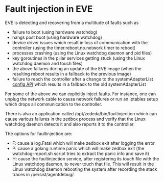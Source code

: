 # Fault injection in EVE

EVE is detecting and recovering from a multitude of faults such as

- failure to boot (using hardware watchdog)
- hangs post boot (using hardware watchdog)
- device driver issues which result in loss of communication with the controller (using the timer.reboot.no.network timer to reboot)
- processes crashing (using the Linux watchdog daemon and pid files)
- key goroutines in the pillar services getting stuck (using the Linux watchdog daemon and touch files)
- the above failures during an update of the EVE image (when the resulting reboot results in a fallback to the previous image)
- failure to reach the controller after a change to the systemAdapterList [config API](../api/proto/config/devconfig.proto) which results in a fallback to the old systemAdapterList

For some of the above we can explicitly inject faults.
For instance, one can unplug the network cable to cause network failures or run an iptables setup which drops all communication to the controller.

There is also an application called /opt/zededa/bin/faultinjection which can cause various failures in the zedbox process and verify that the Linux watchdog daemon detects it and also reports it to the controller.

The options for faultinjection are:

- F: cause a log.Fatal which will make zedbox exit after logging the error
- P: cause a golang runtime panic which will make zedbox exit (the watchdog-report.sh script tries to extract the panic info and save it)
- H: cause the faultinjection service, after registering its touch file with the Linux watchdog daemon, to never touch that file. This will result in the Linux watchdog daemon rebooting the system after recording the stack traces in /persist/agentdebug/.
